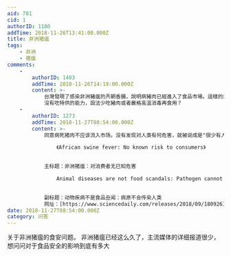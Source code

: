 ```yaml
---
aid: 781
cid: 1
authorID: 1180
addTime: 2018-11-26T13:41:00.000Z
title: 非洲猪瘟
tags:
    - 非洲
    - 猪瘟
comments:
    -
        authorID: 1403
        addTime: 2018-11-26T14:19:00.000Z
        content: >-
            台灣發現了感染非洲豬瘟的兲朝香腸，說明病豬肉已經進入了食品市場。這樣的病死豬肉都是應該被銷毀的，所以很少有人研究吃了這樣病死豬後果如何。
            沒有吃特供的能力，設法少吃豬肉或者嚴格高溫消毒再食用？
    -
        authorID: 1273
        addTime: 2018-11-27T08:54:00.000Z
        content: >-
            同意病死猪肉不应该流入市场。没有发现对人类有何危害，就被说成是"很少有人研究"。这有点强词夺理了。

                《African swine fever: No known risk to consumers》
                

            主标题：非洲猪瘟：对消费者无已知危害

                Animal diseases are not food scandals: Pathogen cannot be transferred to humans
                

            副标题：动物疾病不是食品丑闻：病原不会传染人类
            网址：[https://www.sciencedaily.com/releases/2018/09/180926110907.htm](https://www.sciencedaily.com/releases/2018/09/180926110907.htm)
date: 2018-11-27T08:54:00.000Z
category: 问答
---
```


关于非洲猪瘟的食安问题。 非洲猪瘟已经这么久了，主流媒体的详细报道很少，想问问对于食品安全的影响到底有多大
